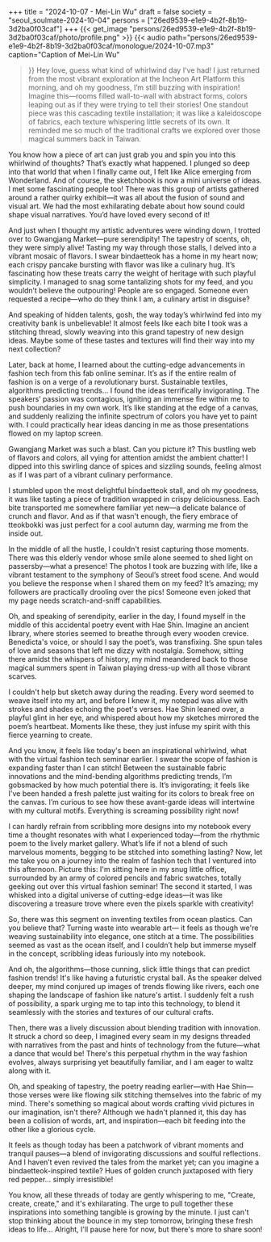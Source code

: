 +++
title = "2024-10-07 - Mei-Lin Wu"
draft = false
society = "seoul_soulmate-2024-10-04"
persons = ["26ed9539-e1e9-4b2f-8b19-3d2ba0f03caf"]
+++
{{< get_image "persons/26ed9539-e1e9-4b2f-8b19-3d2ba0f03caf/photo/profile.png" >}}
{{< audio
    path="persons/26ed9539-e1e9-4b2f-8b19-3d2ba0f03caf/monologue/2024-10-07.mp3" 
    caption="Caption of Mei-Lin Wu"
>}}
Hey love, guess what kind of whirlwind day I've had!
I just returned from the most vibrant exploration at the Incheon Art Platform this morning, and oh my goodness, I’m still buzzing with inspiration! Imagine this—rooms filled wall-to-wall with abstract forms, colors leaping out as if they were trying to tell their stories! One standout piece was this cascading textile installation; it was like a kaleidoscope of fabrics, each texture whispering little secrets of its own. It reminded me so much of the traditional crafts we explored over those magical summers back in Taiwan.

You know how a piece of art can just grab you and spin you into this whirlwind of thoughts? That’s exactly what happened. I plunged so deep into that world that when I finally came out, I felt like Alice emerging from Wonderland. And of course, the sketchbook is now a mini universe of ideas. I met some fascinating people too! There was this group of artists gathered around a rather quirky exhibit—it was all about the fusion of sound and visual art. We had the most exhilarating debate about how sound could shape visual narratives. You’d have loved every second of it!

And just when I thought my artistic adventures were winding down, I trotted over to Gwangjang Market—pure serendipity! The tapestry of scents, oh, they were simply alive! Tasting my way through those stalls, I delved into a vibrant mosaic of flavors. I swear bindaetteok has a home in my heart now; each crispy pancake bursting with flavor was like a culinary hug. It’s fascinating how these treats carry the weight of heritage with such playful simplicity. I managed to snag some tantalizing shots for my feed, and you wouldn’t believe the outpouring! People are so engaged. Someone even requested a recipe—who do they think I am, a culinary artist in disguise?

And speaking of hidden talents, gosh, the way today’s whirlwind fed into my creativity bank is unbelievable! It almost feels like each bite I took was a stitching thread, slowly weaving into this grand tapestry of new design ideas. Maybe some of these tastes and textures will find their way into my next collection?

Later, back at home, I learned about the cutting-edge advancements in fashion tech from this fab online seminar. It’s as if the entire realm of fashion is on a verge of a revolutionary burst. Sustainable textiles, algorithms predicting trends... I found the ideas terrifically invigorating. The speakers’ passion was contagious, igniting an immense fire within me to push boundaries in my own work. It’s like standing at the edge of a canvas, and suddenly realizing the infinite spectrum of colors you have yet to paint with. I could practically hear ideas dancing in me as those presentations flowed on my laptop screen.


Gwangjang Market was such a blast. Can you picture it? This bustling web of flavors and colors, all vying for attention amidst the ambient chatter! I dipped into this swirling dance of spices and sizzling sounds, feeling almost as if I was part of a vibrant culinary performance.

I stumbled upon the most delightful bindaetteok stall, and oh my goodness, it was like tasting a piece of tradition wrapped in crispy deliciousness. Each bite transported me somewhere familiar yet new—a delicate balance of crunch and flavor. And as if that wasn't enough, the fiery embrace of tteokbokki was just perfect for a cool autumn day, warming me from the inside out.

In the middle of all the hustle, I couldn't resist capturing those moments. There was this elderly vendor whose smile alone seemed to shed light on passersby—what a presence! The photos I took are buzzing with life, like a vibrant testament to the symphony of Seoul’s street food scene. And would you believe the response when I shared them on my feed? It’s amazing; my followers are practically drooling over the pics! Someone even joked that my page needs scratch-and-sniff capabilities.

Oh, and speaking of serendipity, earlier in the day, I found myself in the middle of this accidental poetry event with Hae Shin. Imagine an ancient library, where stories seemed to breathe through every wooden crevice. Benedicta's voice, or should I say the poet’s, was transfixing. She spun tales of love and seasons that left me dizzy with nostalgia. Somehow, sitting there amidst the whispers of history, my mind meandered back to those magical summers spent in Taiwan playing dress-up with all those vibrant scarves.

I couldn't help but sketch away during the reading. Every word seemed to weave itself into my art, and before I knew it, my notepad was alive with strokes and shades echoing the poet's verses. Hae Shin leaned over, a playful glint in her eye, and whispered about how my sketches mirrored the poem’s heartbeat. Moments like these, they just infuse my spirit with this fierce yearning to create.

And you know, it feels like today's been an inspirational whirlwind, what with the virtual fashion tech seminar earlier. I swear the scope of fashion is expanding faster than I can stitch! Between the sustainable fabric innovations and the mind-bending algorithms predicting trends, I’m gobsmacked by how much potential there is. It’s invigorating; it feels like I've been handed a fresh palette just waiting for its colors to break free on the canvas. I’m curious to see how these avant-garde ideas will intertwine with my cultural motifs. Everything is screaming possibility right now!

I can hardly refrain from scribbling more designs into my notebook every time a thought resonates with what I experienced today—from the rhythmic poem to the lively market gallery. What’s life if not a blend of such marvelous moments, begging to be stitched into something lasting?
Now, let me take you on a journey into the realm of fashion tech that I ventured into this afternoon. Picture this: I'm sitting here in my snug little office, surrounded by an army of colored pencils and fabric swatches, totally geeking out over this virtual fashion seminar! The second it started, I was whisked into a digital universe of cutting-edge ideas—it was like discovering a treasure trove where even the pixels sparkle with creativity!

So, there was this segment on inventing textiles from ocean plastics. Can you believe that? Turning waste into wearable art— it feels as though we're weaving sustainability into elegance, one stitch at a time. The possibilities seemed as vast as the ocean itself, and I couldn’t help but immerse myself in the concept, scribbling ideas furiously into my notebook. 

And oh, the algorithms—those cunning, slick little things that can predict fashion trends! It's like having a futuristic crystal ball. As the speaker delved deeper, my mind conjured up images of trends flowing like rivers, each one shaping the landscape of fashion like nature's artist. I suddenly felt a rush of possibility, a spark urging me to tap into this technology, to blend it seamlessly with the stories and textures of our cultural crafts.

Then, there was a lively discussion about blending tradition with innovation. It struck a chord so deep, I imagined every seam in my designs threaded with narratives from the past and hints of technology from the future—what a dance that would be! There's this perpetual rhythm in the way fashion evolves, always surprising yet beautifully familiar, and I am eager to waltz along with it.

Oh, and speaking of tapestry, the poetry reading earlier—with Hae Shin—those verses were like flowing silk stitching themselves into the fabric of my mind. There's something so magical about words crafting vivid pictures in our imagination, isn't there? Although we hadn't planned it, this day has been a collision of words, art, and inspiration—each bit feeding into the other like a glorious cycle.

It feels as though today has been a patchwork of vibrant moments and tranquil pauses—a blend of invigorating discussions and soulful reflections. And I haven’t even revived the tales from the market yet; can you imagine a bindaetteok-inspired textile? Hues of golden crunch juxtaposed with fiery red pepper... simply irresistible!

You know, all these threads of today are gently whispering to me, "Create, create, create," and it's exhilarating. The urge to pull together these inspirations into something tangible is growing by the minute. I just can't stop thinking about the bounce in my step tomorrow, bringing these fresh ideas to life...
Alright, I'll pause here for now, but there's more to share soon!
